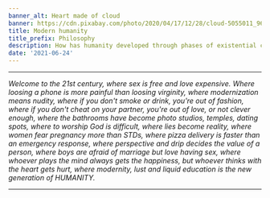 ```yaml
---
banner_alt: Heart made of cloud
banner: https://cdn.pixabay.com/photo/2020/04/17/12/28/cloud-5055011_960_720.jpg
title: Modern humanity
title_prefix: Philosophy
description: How has humanity developed through phases of existential crisis?
date: '2021-06-24'
---
```

--- 

_Welcome to the 21st century, where sex is free and love expensive. Where loosing a phone is more painful than loosing virginity, where modernization means nudity, where if you don't smoke or drink, you're out of fashion, where if you don't cheat on your partner, you're out of love, or not clever enough, where the bathrooms have become photo studios, temples, dating spots, where to worship God is difficult, where lies become reality, where women fear pregnancy more than STDs, where pizza delivery is faster than an emergency response, where perspective and drip decides the value of a person, where boys are afraid of marriage but love having sex, where whoever plays the mind always gets the happiness, but whoever thinks with the heart gets hurt, where modernity, lust and liquid education is the new generation of HUMANITY._

---
